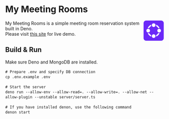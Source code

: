 # My Meeting Rooms

<img align="right" width="64" height="64" src="./client/images/logo.png">

My Meeting Rooms is a simple meeting room reservation system built in Deno.  
Please visit [this site](http://mmrdocs.shinjl.com) for live demo.

## Build & Run

Make sure Deno and MongoDB are installed.

```
# Prepare .env and specify DB connection
cp .env.example .env

# Start the server
deno run --allow-env --allow-read=. --allow-write=. --allow-net --allow-plugin --unstable server/server.ts

# If you have installed denon, use the following command
denon start
```
